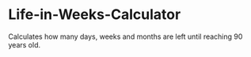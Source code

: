 # Life-in-Weeks-Calculator
Calculates how many days, weeks and months are left until reaching 90 years old.
